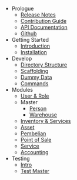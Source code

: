 - Prologue
  - [Release Notes](/en/prologue/release-notes.md)
  - [Contribution Guide](/en/prologue/contribution-guide.md)
  - [API Documentation](https://docs.point.red)
  - [Github](https://github.com/point-red/point)
- Getting Started
  - [Introduction](/en/getting-started/introduction.md)
  - [Installation](/en/getting-started/installation.md)
- Develop
  - [Directory Structure](/en/develop/directory-structure.md)
  - [Scaffolding](/en/develop/scaffolding.md)
  - [Dummy Data](/en/develop/dummy-data.md)
  - [Commands](/en/develop/commands.md)
- Modules
  - [User & Role](/en/modules/user-and-role.md)
  - Master
      - [Person](/en/modules/person.md)
      - [Warehouse](/en/modules/warehouse.md)
  - [Inventory & Services](/en/modules)
  - [Asset](/en/modules)
  - [Pembelian](/id/modules/pembelian/permintaan-pembelian.md)
  - [Point of Sale](/en/modules)
  - [Service](/en/modules)
  - [Accounting](/en/modules)
- Testing
  - [Intro](/en/testing/intro.md)
  - [Test Master](/en/testing/testing-master.md)

